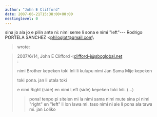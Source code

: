 ```yaml
---
author: "John E Clifford"
date: 2007-06-21T15:38:00+00:00
nestinglevel: 0
---
```

sina jo ala jo e pilin ante ni: nimi seme li sona e nimi "left"---
 Rodrigo PORTELA SÁNCHEZ <[philoglot@gmail.com](mailto://philoglot@gmail.com)\
> wrote:

> 2007/6/14, John E Clifford <[clifford-j@sbcglobal.net](mailto://clifford-j@sbcglobal.net)\
>:
> 
>> 
> nimi Brother kepeken toki Inli li kulupu nimi Jan Sama Mije kepeken
> 
> toki pona. jan li utala toki
> 
> e nimi Right (side) en nimi Left (side) kepeken toki Inli.
> (...)
>> pona!
>> tenpo pi sitelen mi la nimi sama nimi mute sina pi nimi "right" en
> "left" li lon lawa mi. taso nimi ni ale li pona ala tawa mi.
>> jan Loliko
>